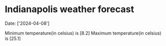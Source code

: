 # Indianapolis weather forecast 
Date: ['2024-04-08'] 

Minimum temperature(in celsius) is [8.2] 
Maximum temperature(in celsius) is [25.1]